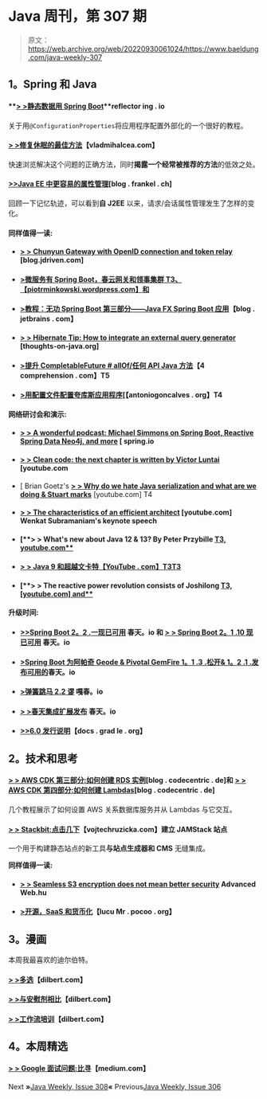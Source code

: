 # Java 周刊，第 307 期

> 原文：<https://web.archive.org/web/20220930061024/https://www.baeldung.com/java-weekly-307>

## **1。Spring 和 Java**

#### **[> >静态数据用 Spring Boot](https://web.archive.org/web/20221128042339/https://reflectoring.io/spring-boot-static-data/)**reflector ing . io

关于用`@ConfigurationProperties`将应用程序配置外部化的一个很好的教程。

#### **[> >修复休眠的最佳方法](https://web.archive.org/web/20221128042339/https://vladmihalcea.com/hibernate-multiplebagfetchexception/)**【vladmihalcea.com】

快速浏览解决这个问题的正确方法，同时**揭露一个经常被推荐的方法**的低效之处。

#### **[>>Java EE 中更容易的属性管理](https://web.archive.org/web/20221128042339/https://blog.frankel.ch/easier-attribute-management-javaee/)**[blog . frankel . ch]

回顾一下记忆轨迹，可以看到**自 J2EE** 以来，请求/会话属性管理发生了怎样的变化。

#### **同样值得一读:**

*   #### [**> > Chunyun Gateway with OpenID connection and token relay**](https://web.archive.org/web/20221128042339/https://blog.jdriven.com/2019/11/spring-cloud-gateway-with-openid-connect-and-token-relay/) [blog.jdriven.com]

*   #### [**>微服务有 Spring Boot，春云网关和领事集群** T3、【piotrminkowski.wordpress.com】和](https://web.archive.org/web/20221128042339/https://piotrminkowski.wordpress.com/2019/11/06/microservices-with-spring-boot-spring-cloud-gateway-and-consul-cluster/amp/)

*   #### [**>教程：无功 Spring Boot 第三部分——Java FX Spring Boot 应用**](https://web.archive.org/web/20221128042339/https://blog.jetbrains.com/idea/2019/11/tutorial-reactive-spring-boot-a-javafx-spring-boot-application/)【blog . jetbrains . com】

*   #### [**> > Hibernate Tip: How to integrate an external query generator**](https://web.archive.org/web/20221128042339/https://thoughts-on-java.org/hibernate-tip-how-to-integrate-an-external-query-builder/) [thoughts-on-java.org]

*   #### [**>提升 CompletableFuture # allOf/任何 API Java 方法**](https://web.archive.org/web/20221128042339/https://4comprehension.com/improving-completablefutureallof-anyof-api-java-methods/)【4 comprehension . com】T5

*   #### [**>用配置文件配置夸库斯应用程序**](https://web.archive.org/web/20221128042339/https://antoniogoncalves.org/2019/11/07/configuring-a-quarkus-application-with-profiles/)[【antoniogoncalves . org】T4

**网络研讨会和演示:**

*   #### [**> > A wonderful podcast: Michael Simmons on Spring Boot, Reactive Spring Data Neo4j, and more**](https://web.archive.org/web/20221128042339/https://spring.io/blog/2019/11/07/a-bootiful-podcast-michael-simons-on-spring-boot-reactive-spring-data-neo4j-and-more) [ spring.io

*   #### [**> > Clean code: the next chapter is written by Victor Luntai**](https://web.archive.org/web/20221128042339/https://www.youtube.com/watch?v=wY_CUkU1zfw) [youtube.com

*   [ Brian Goetz's [**> > Why do we hate Java serialization and what are we doing & Stuart marks**](https://web.archive.org/web/20221128042339/https://www.youtube.com/watch?v=dOgfWXw9VrI) [youtube.com] T4
*   #### [**> > The characteristics of an efficient architect**](https://web.archive.org/web/20221128042339/https://www.youtube.com/watch?v=QeKheNfO3Yg) [youtube.com] Wenkat Subramaniam's keynote speech

*   #### [**> > What's new about Java 12 & 13? By Peter Przybille [ T3, youtube.com**](https://web.archive.org/web/20221128042339/https://www.youtube.com/watch?v=UhtgxxDa-BQ)

*   #### [**> > Java 9 和超越文卡特【YouTube . com】T3T3**](https://web.archive.org/web/20221128042339/https://www.youtube.com/watch?v=oRcOiGWK9Ts)

*   #### [**> > The reactive power revolution consists of Joshilong [ T3, [youtube.com] and**](https://web.archive.org/web/20221128042339/https://www.youtube.com/watch?v=4-vEW8Ck_6g)

**升级时间:**

*   #### [**>>Spring Boot 2。2 .一现已可用**](https://web.archive.org/web/20221128042339/https://spring.io/blog/2019/11/07/spring-boot-2-2-1-available-now) 春天。io 和 **[> > Spring Boot 2。1 .10 现已可用](https://web.archive.org/web/20221128042339/https://spring.io/blog/2019/11/06/spring-boot-2-1-10-available-now)** 春天。io

*   #### [**>Spring Boot 为阿帕奇 Geode & Pivotal GemFire 1。1 .3 .松开& 1。2 .1 .发布可用的**](https://web.archive.org/web/20221128042339/https://spring.io/blog/2019/11/11/spring-boot-for-apache-geode-pivotal-gemfire-1-1-3-release-1-2-1-release-available)春天。io

*   #### [**>弹簧跳马 2.2 谬**](https://web.archive.org/web/20221128042339/https://spring.io/blog/2019/11/07/spring-vault-2-2-goes-ga) 嘎春。io

*   #### [**> >春天集成扩展发布**](https://web.archive.org/web/20221128042339/https://spring.io/blog/2019/11/06/spring-integration-extensions-releases) 春天。io

*   #### [**>>6.0 发行说明**](https://web.archive.org/web/20221128042339/https://docs.gradle.org/6.0/release-notes.html)【docs . grad le . org】

## **2。技术和思考**

#### **[> > AWS CDK 第三部分:如何创建 RDS 实例](https://web.archive.org/web/20221128042339/https://blog.codecentric.de/en/2019/11/aws-cdk-part-3-how-to-create-an-rds-instance/)**[blog . codecentric . de]和 [**> > AWS CDK 第四部分:如何创建 Lambdas**](https://web.archive.org/web/20221128042339/https://blog.codecentric.de/en/2019/11/aws-cdk-part-4-create-lambdas/)[blog . codecentric . de]

几个教程展示了如何设置 AWS 关系数据库服务并从 Lambdas 与它交互。

#### **[> > Stackbit:点击几下](https://web.archive.org/web/20221128042339/https://www.vojtechruzicka.com/stackbit/)**【vojtechruzicka.com】建立 JAMStack 站点

一个用于构建静态站点的新工具**与站点生成器和 CMS** 无缝集成。

**同样值得一读:**

*   #### **[> > Seamless S3 encryption does not mean better security](https://web.archive.org/web/20221128042339/https://advancedweb.hu/2019/11/05/sse-s3/)** Advanced Web.hu

*   #### [**>开源，SaaS 和货币化**](https://web.archive.org/web/20221128042339/http://lucumr.pocoo.org/2019/11/4/open-source-and-saas/)【lucu Mr . pocoo . org】

## **3。漫画**

本周我最喜欢的迪尔伯特。

#### **[> >多选](https://web.archive.org/web/20221128042339/https://dilbert.com/strip/2019-11-02)**【dilbert.com】

#### **[> >与安慰剂相比](https://web.archive.org/web/20221128042339/https://dilbert.com/strip/2019-11-08)**【dilbert.com】

#### **[> >工作流培训](https://web.archive.org/web/20221128042339/https://dilbert.com/strip/2019-11-12)**【dilbert.com】

## **4。本周精选**

#### **[> > Google 面试问题:比寻](https://web.archive.org/web/20221128042339/https://medium.com/@alexgolec/google-interview-problems-ratio-finder-d7aa8bf201e3)**【medium.com】

Next **»**[Java Weekly, Issue 308](/web/20221128042339/https://www.baeldung.com/java-weekly-308)**«** Previous[Java Weekly, Issue 306](/web/20221128042339/https://www.baeldung.com/java-weekly-306)